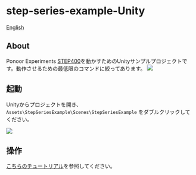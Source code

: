 # step-series-example-Unity
[English](https://github.com/ponoor/step-series-example-Unity/blob/master/README.md)

## About 
Ponoor Experiments [STEP400](http://ponoor.com/products/step400/)を動かすためのUnityサンプルプロジェクトです。動作させるための最低限のコマンドに絞ってあります。
![](http://ponoor.com/manage/wp-content/uploads/2020/10/Unity-screenshot.png)

## 起動
Unityからプロジェクトを開き、`Assets\StepSeriesExample\Scenes\StepSeriesExample` をダブルクリックしてください。

![](http://ponoor.com/manage/wp-content/uploads/2020/10/Unity-screenshot-asset.png)

## 操作
[こちらのチュートリアル](https://github.com/kanta/STEP400_prototype/wiki/%E3%83%81%E3%83%A5%E3%83%BC%E3%83%88%E3%83%AA%E3%82%A2%E3%83%AB)を参照してください。
